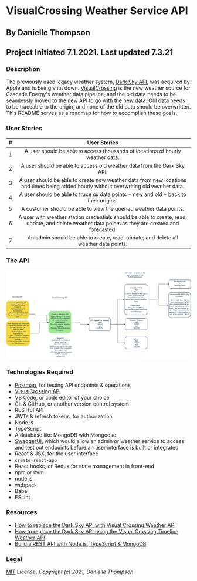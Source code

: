 # VisualCrossing Weather Service API

## By Danielle Thompson

## Project Initiated 7.1.2021. Last updated 7.3.21

### Description

The previously used legacy weather system, [Dark Sky API](https://darksky.net/dev), was acquired by Apple and is being shut down. [VisualCrossing](https://www.visualcrossing.com/weather-api) is the new weather source for Cascade Energy's weather data pipeline, and the old data needs to be seamlessly moved to the new API to go with the new data. Old data needs to be traceable to the origin, and none of the old data should be overwritten. This README serves as a roadmap for how to accomplish these goals.

### User Stories

| #  	|  User Stories 	|
|:-:	|:-:	|
|  1 	|  A user should be able to access thousands of locations of hourly weather data. 	|
|  2 	|  A user should be able to access old weather data from the Dark Sky API. 	|
|  3 	|  A user should be able to create new weather data from new locations and times being added hourly without overwriting old weather data. 	|
|  4 	|  A user should be able to trace _all_ data points - new and old - back to their origins. 	|
|  5 	|  A customer should be able to view the queried weather data points. 	|
|  6 	|  A user with weather station credentials should be able to create, read, update, and delete weather data points as they are created and forecasted. 	|
|  7 	|  An admin should be able to create, read, update, and delete all weather data points. 	|

### The API

![DarkSky API to Visual Crossing Flowchart](assets/DarkSkyAPI_to_VisualCrossing.png "DarkSky API to VisualCrossing")

### Technologies Required

- [Postman](https://www.postman.com/), for testing API endpoints & operations
- [VisualCrossing API](https://www.visualcrossing.com/)
- [VS Code](https://code.visualstudio.com/), or code editor of your choice
- Git & GitHub, or another version control system
- RESTful API
- JWTs & refresh tokens, for authorization
- Node.js
- TypeScript
- A database like MongoDB with Mongoose
- [SwaggerUI](https://swagger.io/), which would allow an admin or weather service to access and test out endpoints before an user interface is built or integrated
- React & JSX, for the user interface
- `create-react-app`
- React hooks, or Redux for state management in front-end
- npm or nvm
- node.js
- webpack
- Babel
- ESLint

### Resources

- [How to replace the Dark Sky API with Visual Crossing Weather API](https://www.visualcrossing.com/resources/documentation/weather-api/how-to-replace-the-dark-sky-api/)
- [How to replace the Dark Sky API using the Visual Crossing Timeline Weather API](https://www.visualcrossing.com/resources/blog/how-to-replace-the-dark-sky-api-using-the-visual-crossing-timeline-weather-api/)
- [Build a REST API with Node.js, TypeScript & MongoDB](https://tomanagle.medium.com/build-a-rest-api-with-node-js-typescript-mongodb-b6c898d70d61)

### Legal

[MIT](https://opensource.org/licenses/MIT) License. _Copyright (c) 2021, Danielle Thompson_.